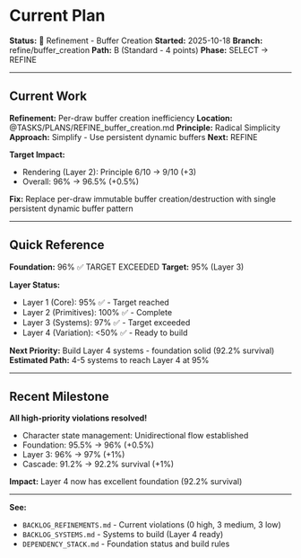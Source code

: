# Current Plan

**Status:** 🔧 Refinement - Buffer Creation
**Started:** 2025-10-18
**Branch:** refine/buffer_creation
**Path:** B (Standard - 4 points)
**Phase:** SELECT → REFINE

---

## Current Work

**Refinement:** Per-draw buffer creation inefficiency
**Location:** @TASKS/PLANS/REFINE_buffer_creation.md
**Principle:** Radical Simplicity
**Approach:** Simplify - Use persistent dynamic buffers
**Next:** REFINE

**Target Impact:**
- Rendering (Layer 2): Principle 6/10 → 9/10 (+3)
- Overall: 96% → 96.5% (+0.5%)

**Fix:** Replace per-draw immutable buffer creation/destruction with single persistent dynamic buffer pattern

---

## Quick Reference

**Foundation:** 96% ✅ TARGET EXCEEDED
**Target:** 95% (Layer 3)

**Layer Status:**
- Layer 1 (Core): 95% ✅ - Target reached
- Layer 2 (Primitives): 100% ✅ - Complete
- Layer 3 (Systems): 97% ✅ - Target exceeded
- Layer 4 (Variation): <50% ✅ - Ready to build

**Next Priority:** Build Layer 4 systems - foundation solid (92.2% survival)
**Estimated Path:** 4-5 systems to reach Layer 4 at 95%

---

## Recent Milestone

**All high-priority violations resolved!**

- Character state management: Unidirectional flow established
- Foundation: 95.5% → 96% (+0.5%)
- Layer 3: 96% → 97% (+1%)
- Cascade: 91.2% → 92.2% survival (+1%)

**Impact:** Layer 4 now has excellent foundation (92.2% survival)

---

**See:**
- `BACKLOG_REFINEMENTS.md` - Current violations (0 high, 3 medium, 3 low)
- `BACKLOG_SYSTEMS.md` - Systems to build (Layer 4 ready)
- `DEPENDENCY_STACK.md` - Foundation status and build rules

